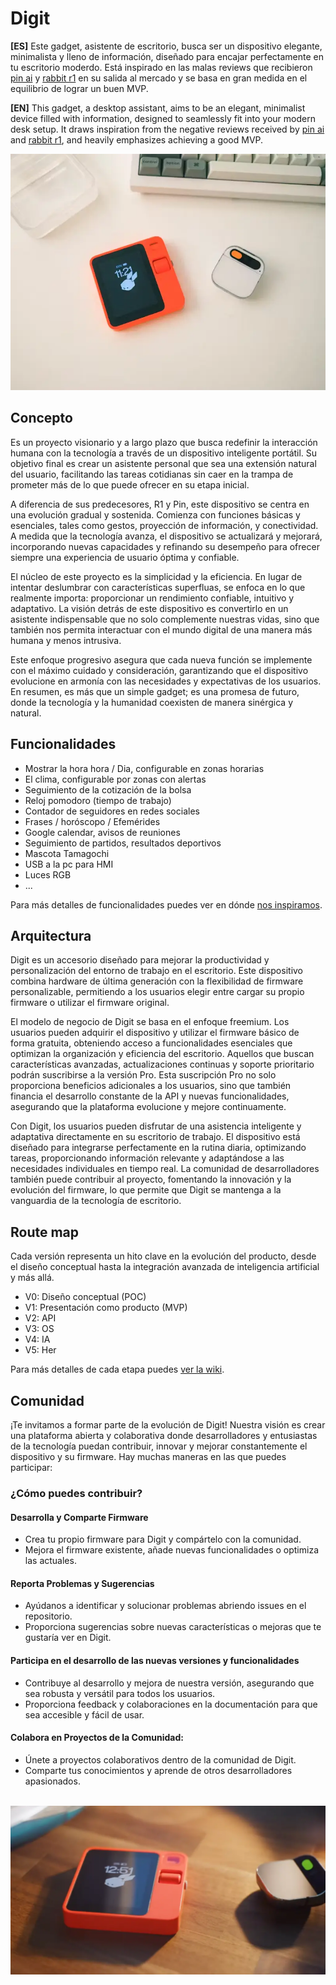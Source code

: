 # Digit
**[ES]** Este gadget, asistente de escritorio, busca ser un dispositivo elegante, minimalista y lleno de información, diseñado para encajar perfectamente en tu escritorio moderdo. Está inspirado en las malas reviews que recibieron [pin ai](https://humane.com/) y [rabbit r1](https://www.rabbit.tech/) en su salida al mercado y se basa en gran medida en el equilibrio de lograr un buen MVP.

**[EN]** This gadget, a desktop assistant, aims to be an elegant, minimalist device filled with information, designed to seamlessly fit into your modern desk setup. It draws inspiration from the negative reviews received by [pin ai](https://humane.com/) and [rabbit r1](https://www.rabbit.tech/), and heavily emphasizes achieving a good MVP.


<p align="center">
  <img src="img/01-AIwereable.webp">
</p>


## Concepto
Es un proyecto visionario y a largo plazo que busca redefinir la interacción humana con la tecnología a través de un dispositivo inteligente portátil. Su objetivo final es crear un asistente personal que sea una extensión natural del usuario, facilitando las tareas cotidianas sin caer en la trampa de prometer más de lo que puede ofrecer en su etapa inicial.

A diferencia de sus predecesores, R1 y Pin, este dispositivo se centra en una evolución gradual y sostenida. Comienza con funciones básicas y esenciales, tales como gestos, proyección de información, y conectividad. A medida que la tecnología avanza, el dispositivo se actualizará y mejorará, incorporando nuevas capacidades y refinando su desempeño para ofrecer siempre una experiencia de usuario óptima y confiable.

El núcleo de este proyecto es la simplicidad y la eficiencia. En lugar de intentar deslumbrar con características superfluas, se enfoca en lo que realmente importa: proporcionar un rendimiento confiable, intuitivo y adaptativo. La visión detrás de este dispositivo es convertirlo en un asistente indispensable que no solo complemente nuestras vidas, sino que también nos permita interactuar con el mundo digital de una manera más humana y menos intrusiva.

Este enfoque progresivo asegura que cada nueva función se implemente con el máximo cuidado y consideración, garantizando que el dispositivo evolucione en armonía con las necesidades y expectativas de los usuarios. En resumen, es más que un simple gadget; es una promesa de futuro, donde la tecnología y la humanidad coexisten de manera sinérgica y natural.

## Funcionalidades
* Mostrar la hora hora / Dia, configurable en zonas horarias
* El clima, configurable por zonas con alertas
* Seguimiento de la cotización de la bolsa
* Reloj pomodoro (tiempo de trabajo)
* Contador de seguidores en redes sociales
* Frases / horóscopo / Efemérides
* Google calendar, avisos de reuniones
* Seguimiento de partidos, resultados deportivos
* Mascota Tamagochi
* USB a la pc para HMI
* Luces RGB
* ...

Para más detalles de funcionalidades puedes ver en dónde [nos inspiramos](inspiracion.md).


## Arquitectura
Digit es un accesorio diseñado para mejorar la productividad y personalización del entorno de trabajo en el escritorio. Este dispositivo combina hardware de última generación con la flexibilidad de firmware personalizable, permitiendo a los usuarios elegir entre cargar su propio firmware o utilizar el firmware original.

El modelo de negocio de Digit se basa en el enfoque freemium. Los usuarios pueden adquirir el dispositivo y utilizar el firmware básico de forma gratuita, obteniendo acceso a funcionalidades esenciales que optimizan la organización y eficiencia del escritorio. Aquellos que buscan características avanzadas, actualizaciones continuas y soporte prioritario podrán suscribirse a la versión Pro. Esta suscripción Pro no solo proporciona beneficios adicionales a los usuarios, sino que también financia el desarrollo constante de la API y nuevas funcionalidades, asegurando que la plataforma evolucione y mejore continuamente.

Con Digit, los usuarios pueden disfrutar de una asistencia inteligente y adaptativa directamente en su escritorio de trabajo. El dispositivo está diseñado para integrarse perfectamente en la rutina diaria, optimizando tareas, proporcionando información relevante y adaptándose a las necesidades individuales en tiempo real. La comunidad de desarrolladores también puede contribuir al proyecto, fomentando la innovación y la evolución del firmware, lo que permite que Digit se mantenga a la vanguardia de la tecnología de escritorio.


## Route map
Cada versión representa un hito clave en la evolución del producto, desde el diseño conceptual hasta la integración avanzada de inteligencia artificial y más allá.
* V0: Diseño conceptual (POC)
* V1: Presentación como producto (MVP)
* V2: API
* V3: OS
* V4: IA
* V5: Her

Para más detalles de cada etapa puedes [ver la wiki](https://github.com/lcismondi/desktop-gadget/wiki/Route-map).

## Comunidad
¡Te invitamos a formar parte de la evolución de Digit! Nuestra visión es crear una plataforma abierta y colaborativa donde desarrolladores y entusiastas de la tecnología puedan contribuir, innovar y mejorar constantemente el dispositivo y su firmware. Hay muchas maneras en las que puedes participar:

### ¿Cómo puedes contribuir?
#### Desarrolla y Comparte Firmware

* Crea tu propio firmware para Digit y compártelo con la comunidad.
* Mejora el firmware existente, añade nuevas funcionalidades o optimiza las actuales.

#### Reporta Problemas y Sugerencias

* Ayúdanos a identificar y solucionar problemas abriendo issues en el repositorio.
* Proporciona sugerencias sobre nuevas características o mejoras que te gustaría ver en Digit.

#### Participa en el desarrollo de las nuevas versiones y funcionalidades

* Contribuye al desarrollo y mejora de nuestra versión, asegurando que sea robusta y versátil para todos los usuarios.
* Proporciona feedback y colaboraciones en la documentación para que sea accesible y fácil de usar.

#### Colabora en Proyectos de la Comunidad:

* Únete a proyectos colaborativos dentro de la comunidad de Digit.
* Comparte tus conocimientos y aprende de otros desarrolladores apasionados.

<p align="center">
  <br/>
  <img src="img/02-AIwereable.webp">
</p>
